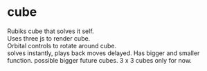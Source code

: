 # cube
Rubiks cube that solves it self.
<br/>
Uses three js to render cube.
<br/>
Orbital controls to rotate around cube.
<br/>
solves instantly, plays back moves delayed.
Has bigger and smaller function.
possible bigger future cubes.
3 x 3 cubes only for now.


